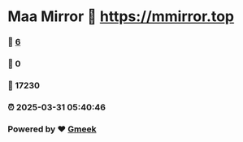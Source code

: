 # Maa Mirror :link: https://mmirror.top 
### :page_facing_up: [6](https://mmirror.top/tag.html) 
### :speech_balloon: 0 
### :hibiscus: 17230 
### :alarm_clock: 2025-03-31 05:40:46 
### Powered by :heart: [Gmeek](https://github.com/Meekdai/Gmeek)

